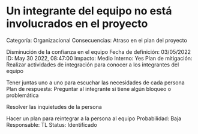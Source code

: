# Un integrante del equipo no está involucrados en el proyecto

Categoría: Organizacional
Consecuencias: Atraso en el plan del proyecto

Disminución de la confianza en el equipo
Fecha de definición: 03/05/2022
ID: May 30 2022, 08:47:00
Impacto: Medio
Interno: Yes
Plan de mitigación: Realizar actividades de integración para conocer a los integrantes del equipo

Tener juntas uno a uno para escuchar las necesidades de cada persona
Plan de respuesta: Preguntar al integrante si tiene algún bloqueo o problemática

Resolver las inquietudes de la persona

Hacer un plan para reintegrar a la persona al equipo
Probabilidad: Baja
Responsable: TL
Status: Identificado